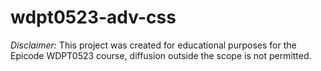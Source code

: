 ﻿# wdpt0523-adv-css

*Disclaimer:* This project was created for educational purposes for the Epicode WDPT0523 course, diffusion outside the scope is not permitted.